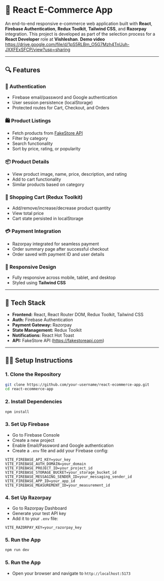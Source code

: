 # 🛒 React E-Commerce App

An end-to-end responsive e-commerce web application built with **React**, **Firebase Authentication**, **Redux Toolkit**, **Tailwind CSS**, and **Razorpay** integration. This project is developed as part of the selection process for a **React Developer** role at **Vishleshan**. **Demo video**  https://drive.google.com/file/d/1pS5RLBm_O5G7Mzh4TnUuh-JXXFExSFCP/view?usp=sharing

---

## 🔍 Features

### 🔐 Authentication
- Firebase email/password and Google authentication
- User session persistence (localStorage)
- Protected routes for Cart, Checkout, and Orders

### 🛍 Product Listings
- Fetch products from [FakeStore API](https://fakestoreapi.com/)
- Filter by category
- Search functionality
- Sort by price, rating, or popularity

### 📦 Product Details
- View product image, name, price, description, and rating
- Add to cart functionality
- Similar products based on category

### 🛒 Shopping Cart (Redux Toolkit)
- Add/remove/increase/decrease product quantity
- View total price
- Cart state persisted in localStorage

### 💳 Payment Integration
- Razorpay integrated for seamless payment
- Order summary page after successful checkout
- Order saved with payment ID and user details

### 📱 Responsive Design
- Fully responsive across mobile, tablet, and desktop
- Styled using **Tailwind CSS**

---

## 🚀 Tech Stack

- **Frontend:** React, React Router DOM, Redux Toolkit, Tailwind CSS
- **Auth:** Firebase Authentication
- **Payment Gateway:** Razorpay
- **State Management:** Redux Toolkit
- **Notifications:** React Hot Toast
- **API:** FakeStore API (https://fakestoreapi.com)

---

## 🧑‍💻 Setup Instructions

### 1. Clone the Repository
```bash
git clone https://github.com/your-username/react-ecommerce-app.git
cd react-ecommerce-app
```

### 2. Install Dependencies
```bash
npm install
```

### 3. Set Up Firebase
- Go to Firebase Console
- Create a new project
- Enable Email/Password and Google authentication
- Create a `.env` file and add your Firebase config:
```env
VITE_FIREBASE_API_KEY=your_key
VITE_FIREBASE_AUTH_DOMAIN=your_domain
VITE_FIREBASE_PROJECT_ID=your_project_id
VITE_FIREBASE_STORAGE_BUCKET=your_storage_bucket_id
VITE_FIREBASE_MESSAGING_SENDER_ID=your_messaging_sender_id
VITE_FIREBASE_APP_ID=your_app_id
VITE_FIREBASE_MEASUREMENT_ID=your_measurement_id

```

### 4. Set Up Razorpay
- Go to Razorpay Dashboard
- Generate your test API key
- Add it to your `.env` file:
```env
VITE_RAZORPAY_KEY=your_razorpay_key
```

### 5. Run the App
```bash
npm run dev
```

### 5. Run the App
- Open your browser and navigate to `http://localhost:5173`
